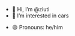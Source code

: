 - 👋 Hi, I’m @ziuti
- 👀 I’m interested in cars
<!--- 📫 How to reach me karol.paska24@hotmail.com-->
- 😄 Pronouns: he/him


<!---
ziuti/ziuti is a ✨ special ✨ repository because its `README.md` (this file) appears on your GitHub profile.
You can click the Preview link to take a look at your changes.
--->
